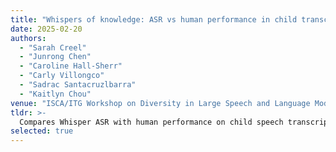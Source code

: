 ```yaml
---
title: "Whispers of knowledge: ASR vs human performance in child transcription"
date: 2025-02-20
authors:
  - "Sarah Creel"
  - "Junrong Chen"
  - "Caroline Hall-Sherr"
  - "Carly Villongco"
  - "Sadrac Santacruzlbarra"
  - "Kaitlyn Chou"
venue: "ISCA/ITG Workshop on Diversity in Large Speech and Language Models (LLMDiversity 2025) • Berlin, Germany"
tldr: >-
  Compares Whisper ASR with human performance on child speech transcription; abstract accepted, full paper in preparation.
selected: true
---
```

